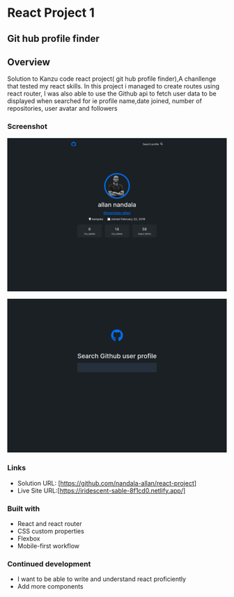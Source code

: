 # React Project 1

## Git hub profile finder

## Overview

Solution to Kanzu code react project( git hub profile finder),A chanllenge that tested my react skills.
In this project i managed to create routes using react router, I was also able to use the Github api to fetch user data to be displayed when searched for ie profile name,date joined, number of repositories, user avatar and followers

### Screenshot

![./public/profile-screenshot.png](./public/profile-screenshot.png)

![./public/screenshot.png](./public/screenshot.png)

### Links

- Solution URL: [https://github.com/nandala-allan/react-project]
- Live Site URL:[https://iridescent-sable-8f1cd0.netlify.app/]

### Built with

- React and react router
- CSS custom properties
- Flexbox
- Mobile-first workflow

### Continued development

- I want to be able to write and understand react proficiently
- Add more components
